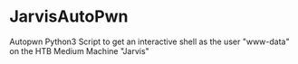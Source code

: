 # JarvisAutoPwn
Autopwn Python3 Script to get an interactive shell as the user "www-data" on the HTB Medium Machine "Jarvis"
